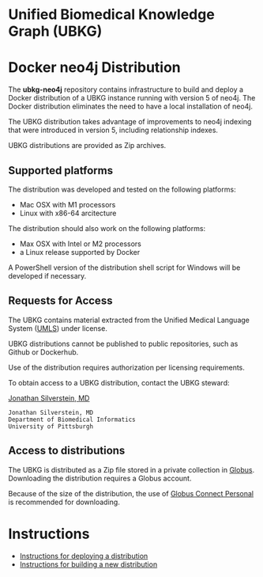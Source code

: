 # Unified Biomedical Knowledge Graph (UBKG) 
# Docker neo4j Distribution

The **ubkg-neo4j** repository contains infrastructure to build and deploy a Docker distribution
of a UBKG instance running with version 5 of neo4j. The Docker distribution eliminates the need to 
have a local installation of neo4j.

The UBKG distribution takes advantage of improvements to neo4j indexing that were 
introduced in version 5, including relationship indexes.

UBKG distributions are provided as Zip archives.

## Supported platforms
The distribution was developed and tested on the following platforms:
- Mac OSX with M1 processors
- Linux with x86-64 arcitecture

The distribution should also work on the following platforms:
- Max OSX with Intel or M2 processors
- a Linux release supported by Docker
 
A PowerShell version of the distribution shell script for Windows will be developed if necessary.

## Requests for Access
The UBKG contains material extracted from the 
Unified Medical Language System ([UMLS](https://www.nlm.nih.gov/research/umls/index.html)) under license.

UBKG distributions cannot be published to public repositories, such as Github or Dockerhub.

Use of the distribution requires authorization per licensing requirements. 

To obtain access to a UBKG distribution, contact the UBKG steward:

   [Jonathan Silverstein, MD](mailto:j.c.s@pitt.edu)

      
    Jonathan Silverstein, MD
    Department of Biomedical Informatics
    University of Pittsburgh


## Access to distributions
The UBKG is distributed as a Zip file stored in a private collection in
[Globus](https://www.globus.org/). Downloading the distribution 
requires a Globus account.

Because of the size of the distribution, the use of [Globus Connect Personal](https://www.globus.org/globus-connect-personal)
is recommended for downloading.

# Instructions
- [Instructions for deploying a distribution](docs/DEPLOYMENT_INSTRUCTIONS.md)
- [Instructions for building a new distribution](docs/BUILD_INSTRUCTIONS.md)






